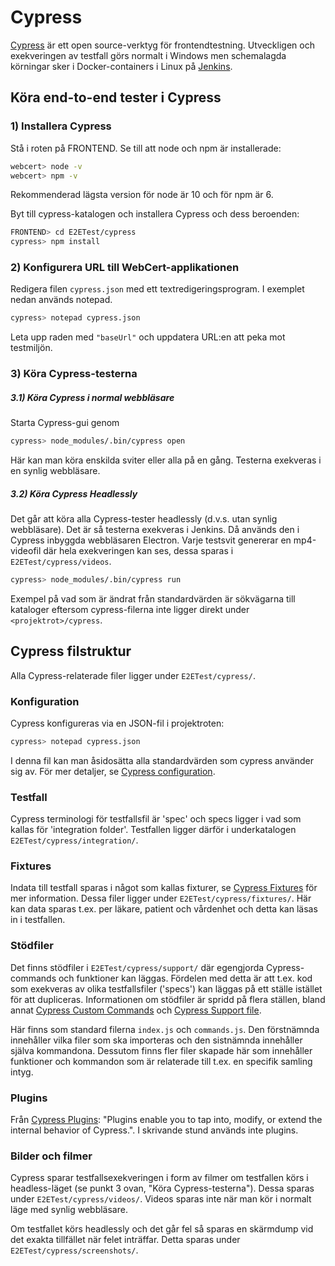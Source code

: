 # Cypress
[Cypress](https://www.cypress.io/ "cypress.io") är ett open source-verktyg för frontendtestning. Utveckligen och exekveringen av testfall görs normalt i Windows men schemalagda körningar sker i Docker-containers i Linux på [Jenkins](https://ci.inera.se/job/Intyg/ "Intyg i Nationell Jenkins").

## Köra end-to-end tester i Cypress

### 1) Installera Cypress
Stå i roten på FRONTEND. Se till att node och npm är installerade:
```sh
webcert> node -v
webcert> npm -v
```
Rekommenderad lägsta version för node är 10 och för npm är 6.

Byt till cypress-katalogen och installera Cypress och dess beroenden:
```sh
FRONTEND> cd E2ETest/cypress
cypress> npm install
```

### 2) Konfigurera URL till WebCert-applikationen
Redigera filen `cypress.json` med ett textredigeringsprogram. I exemplet nedan används notepad.
```sh
cypress> notepad cypress.json
```
Leta upp raden med `"baseUrl"` och uppdatera URL:en att peka mot testmiljön.

### 3) Köra Cypress-testerna
##### 3.1) Köra Cypress i normal webbläsare
Starta Cypress-gui genom
```sh
cypress> node_modules/.bin/cypress open
```
Här kan man köra enskilda sviter eller alla på en gång. Testerna exekveras i en synlig webbläsare.

##### 3.2) Köra Cypress Headlessly
Det går att köra alla Cypress-tester headlessly (d.v.s. utan synlig webbläsare). Det är så testerna exekveras i Jenkins. Då används den i Cypress inbyggda webbläsaren Electron. Varje testsvit genererar en mp4-videofil där hela exekveringen kan ses, dessa sparas i `E2ETest/cypress/videos`.
```sh
cypress> node_modules/.bin/cypress run
```
Exempel på vad som är ändrat från standardvärden är sökvägarna till kataloger eftersom cypress-filerna inte ligger direkt under `<projektrot>/cypress`.

## Cypress filstruktur
Alla Cypress-relaterade filer ligger under `E2ETest/cypress/`.

### Konfiguration
Cypress konfigureras via en JSON-fil i projektroten:
```sh
cypress> notepad cypress.json
```
I denna fil kan man åsidosätta alla standardvärden som cypress använder sig av. För mer detaljer, se [Cypress configuration](https://docs.cypress.io/guides/references/configuration.html#Options).

### Testfall
Cypress terminologi för testfallsfil är 'spec' och specs ligger i vad som kallas för 'integration folder'.
Testfallen ligger därför i underkatalogen `E2ETest/cypress/integration/`.

### Fixtures
Indata till testfall sparas i något som kallas fixturer, se [Cypress Fixtures](https://docs.cypress.io/api/commands/fixture.html) för mer information.
Dessa filer ligger under `E2ETest/cypress/fixtures/`. Här kan data sparas t.ex. per läkare, patient och vårdenhet och detta kan läsas in i testfallen.

### Stödfiler
Det finns stödfiler i `E2ETest/cypress/support/` där egengjorda Cypress-commands och funktioner kan läggas. Fördelen med detta är att t.ex. kod som exekveras av olika testfallsfiler ('specs') kan läggas på ett ställe istället för att dupliceras.
Informationen om stödfiler är spridd på flera ställen, bland annat [Cypress Custom Commands](https://docs.cypress.io/api/cypress-api/custom-commands.html) och [Cypress Support file](https://docs.cypress.io/guides/core-concepts/writing-and-organizing-tests.html#Support-file).

Här finns som standard filerna `index.js` och `commands.js`. Den förstnämnda innehåller vilka filer som ska importeras och den sistnämnda innehåller själva kommandona. Dessutom finns fler filer skapade här som innehåller funktioner och kommandon som är relaterade till t.ex. en specifik samling intyg.

### Plugins
Från [Cypress Plugins](https://docs.cypress.io/guides/tooling/plugins-guide.html): "Plugins enable you to tap into, modify, or extend the internal behavior of Cypress.". I skrivande stund används inte plugins.

### Bilder och filmer
Cypress sparar testfallsexekveringen i form av filmer om testfallen körs i headless-läget (se punkt 3 ovan, "Köra Cypress-testerna"). Dessa sparas under `E2ETest/cypress/videos/`.
Videos sparas inte när man kör i normalt läge med synlig webbläsare.

Om testfallet körs headlessly och det går fel så sparas en skärmdump vid det exakta tillfället när felet inträffar. Detta sparas under `E2ETest/cypress/screenshots/`.